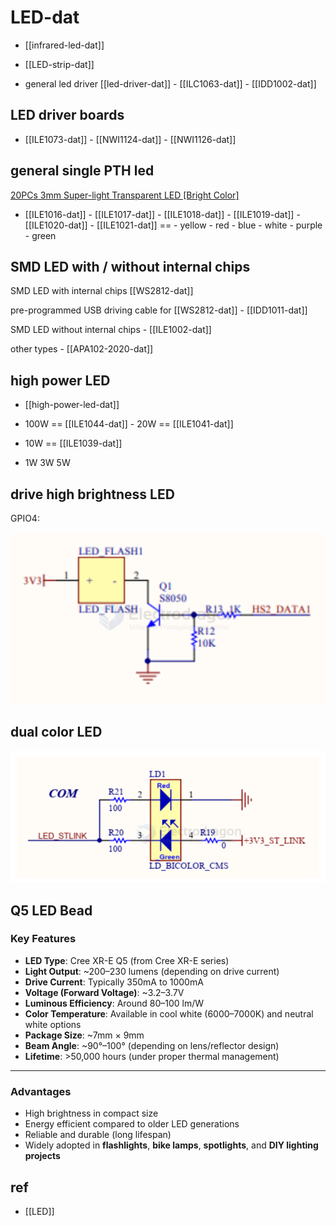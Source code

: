 
# LED-dat

- [[infrared-led-dat]]

- [[LED-strip-dat]] 
 
- general led driver [[led-driver-dat]] - [[ILC1063-dat]] - [[IDD1002-dat]]


## LED driver boards  

- [[ILE1073-dat]] - [[NWI1124-dat]] - [[NWI1126-dat]]


## general single PTH led 

[20PCs 3mm Super-light Transparent LED [Bright Color]](https://www.electrodragon.com/product/basic-led-100-pcs-3mm/)

- [[ILE1016-dat]] - [[ILE1017-dat]] - [[ILE1018-dat]] - [[ILE1019-dat]] - [[ILE1020-dat]] - [[ILE1021-dat]]
== - yellow - red - blue - white - purple - green 

## SMD LED with / without internal chips

SMD LED with internal chips [[WS2812-dat]]

pre-programmed USB driving cable for [[WS2812-dat]] - [[IDD1011-dat]]

SMD LED without internal chips - [[ILE1002-dat]]

other types - [[APA102-2020-dat]]



## high power LED 

- [[high-power-led-dat]]

- 100W == [[ILE1044-dat]] - 20W == [[ILE1041-dat]]

- 10W == [[ILE1039-dat]]

- 1W 3W 5W 


## drive high brightness LED 

GPIO4: 

![](2024-12-28-17-42-41.png)




## dual color LED 

![](2025-08-19-15-51-31.png)


## Q5 LED Bead 

### Key Features
- **LED Type**: Cree XR-E Q5 (from Cree XR-E series)
- **Light Output**: ~200–230 lumens (depending on drive current)
- **Drive Current**: Typically 350mA to 1000mA
- **Voltage (Forward Voltage)**: ~3.2–3.7V
- **Luminous Efficiency**: Around 80–100 lm/W
- **Color Temperature**: Available in cool white (6000–7000K) and neutral white options
- **Package Size**: ~7mm × 9mm
- **Beam Angle**: ~90°–100° (depending on lens/reflector design)
- **Lifetime**: >50,000 hours (under proper thermal management)

---

### Advantages
- High brightness in compact size
- Energy efficient compared to older LED generations
- Reliable and durable (long lifespan)
- Widely adopted in **flashlights**, **bike lamps**, **spotlights**, and **DIY lighting projects**






## ref 

- [[LED]]